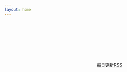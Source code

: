 ```yaml
---
layout: home
---
```


<a href="{{ site.feed.path | default: 'feed.xml' | absolute_url }}">
    <svg class="svg-icon orange">
    <use xlink:href="{{ 'assets/minima-social-icons.svg#rss' | relative_url }}"></use>
    </svg><span>每日更新RSS</span>
</a>
